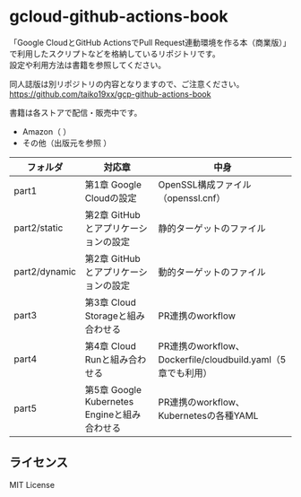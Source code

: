 # gcloud-github-actions-book

「Google CloudとGitHub ActionsでPull Request連動環境を作る本（商業版）」で利用したスクリプトなどを格納しているリポジトリです。  
設定や利用方法は書籍を参照してください。

同人誌版は別リポジトリの内容となりますので、ご注意ください。 https://github.com/taiko19xx/gcp-github-actions-book

書籍は各ストアで配信・販売中です。
* Amazon（  ）
* その他（出版元を参照  ）

| フォルダ      | 対応章                                             | 中身                                                        |
| ------------- | -------------------------------------------------- | ----------------------------------------------------------- |
| part1         | 第1章 Google Cloudの設定                           | OpenSSL構成ファイル（openssl.cnf）                          |
| part2/static  | 第2章 GitHubとアプリケーションの設定               | 静的ターゲットのファイル                                    |
| part2/dynamic | 第2章 GitHubとアプリケーションの設定               | 動的ターゲットのファイル                                    |
| part3         | 第3章 Cloud Storageと組み合わせる                  | PR連携のworkflow                                            |
| part4         | 第4章 Cloud Runと組み合わせる                      | PR連携のworkflow、Dockerfile/cloudbuild.yaml（5章でも利用） |
| part5         | 第5章 Google Kubernetes Engineと組み合わせる       | PR連携のworkflow、Kubernetesの各種YAML                      |

## ライセンス
MIT License